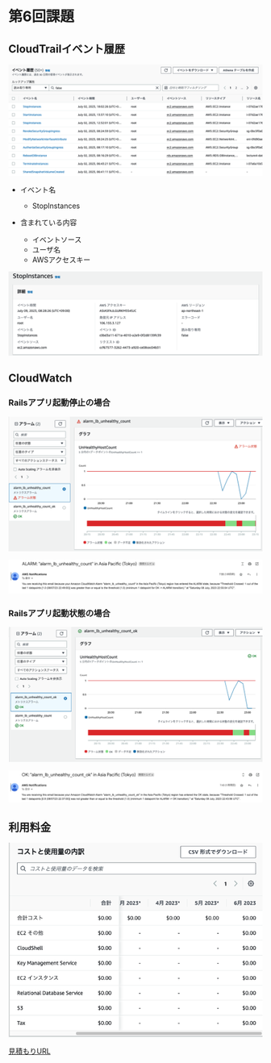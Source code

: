 # 第6回課題

## CloudTrailイベント履歴

![](image/CloudTrail.png)

- イベント名
  - StopInstances

- 含まれている内容
  - イベントソース
  - ユーザ名
  - AWSアクセスキー

![](image/StopInstances.png)

## CloudWatch

### Railsアプリ起動停止の場合

![](image/stop_rails.png)

![](image/stop_mail.png)


### Railsアプリ起動状態の場合

![](image/start_rails.png)

![](image/start_mail.png)

## 利用料金

![](image/billing.png)


[見積もりURL](https://calculator.aws/#/estimate?id=03a9427894fdb9f295a93ad14d9751770fc5110e)

